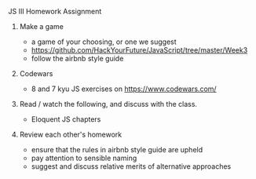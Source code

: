 JS III Homework Assignment

1) Make a game
	- a game of your choosing, or one we suggest
	- https://github.com/HackYourFuture/JavaScript/tree/master/Week3
	- follow the airbnb style guide

3) Codewars
	- 8 and 7 kyu JS exercises on https://www.codewars.com/

4) Read / watch the following, and discuss with the class.
	- Eloquent JS chapters

2) Review each other's homework
	- ensure that the rules in airbnb style guide are upheld
	- pay attention to sensible naming
	- suggest and discuss relative merits of alternative approaches
